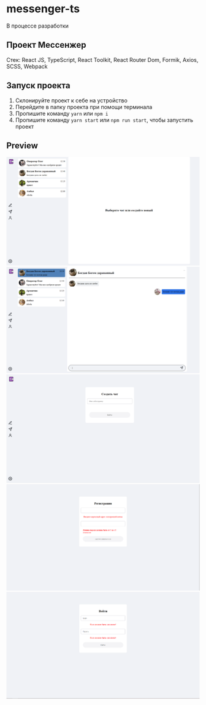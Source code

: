 # messenger-ts
В процессе разработки
## Проект Мессенжер
Стек: React JS, TypeScript, React Toolkit, React Router Dom, Formik, Axios, SCSS, Webpack
## Запуск проекта
1) Склонируйте проект к себе на устройство
2) Перейдите в папку проекта при помощи терминала
3) Пропишите команду ```yarn``` или ```npm i```
4) Пропишите команду ```yarn start``` или ```npm run start```, чтобы запустить проект
## Preview
<img src='./client/src/assets/preview/main-page.png' alt='главная страница' />
<img src='./client/src/assets/preview/chat.png' alt='чат' />
<img src='./client/src/assets/preview/create-chat.png' alt='создание чата' />
<img src='./client/src/assets/preview/register.png' alt='регистрация' />
<img src='./client/src/assets/preview/login.png' alt='авторизация' />
